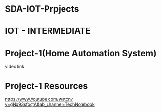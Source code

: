 # SDA-IOT-Prpjects
# IOT - INTERMEDIATE
# Project-1(Home Automation System)
video link
# Project-1 Resources 
https://www.youtube.com/watch?v=gNg93sfoqtA&ab_channel=TechNotebook

